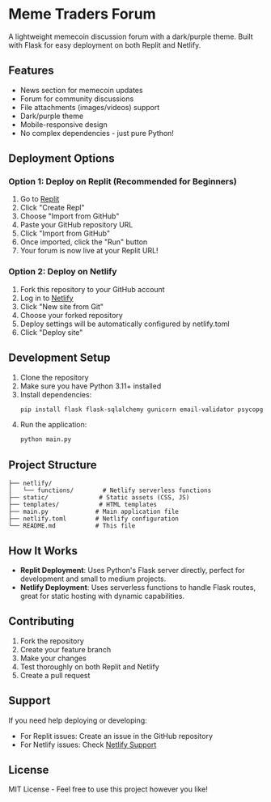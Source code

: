 # Meme Traders Forum

A lightweight memecoin discussion forum with a dark/purple theme. Built with Flask for easy deployment on both Replit and Netlify.

## Features
- News section for memecoin updates
- Forum for community discussions
- File attachments (images/videos) support
- Dark/purple theme
- Mobile-responsive design
- No complex dependencies - just pure Python!

## Deployment Options

### Option 1: Deploy on Replit (Recommended for Beginners)
1. Go to [Replit](https://replit.com)
2. Click "Create Repl"
3. Choose "Import from GitHub"
4. Paste your GitHub repository URL
5. Click "Import from GitHub"
6. Once imported, click the "Run" button
7. Your forum is now live at your Replit URL!

### Option 2: Deploy on Netlify
1. Fork this repository to your GitHub account
2. Log in to [Netlify](https://netlify.com)
3. Click "New site from Git"
4. Choose your forked repository
5. Deploy settings will be automatically configured by netlify.toml
6. Click "Deploy site"

## Development Setup
1. Clone the repository
2. Make sure you have Python 3.11+ installed
3. Install dependencies:
   ```bash
   pip install flask flask-sqlalchemy gunicorn email-validator psycopg2-binary
   ```
4. Run the application:
   ```bash
   python main.py
   ```

## Project Structure
```
├── netlify/
│   └── functions/        # Netlify serverless functions
├── static/              # Static assets (CSS, JS)
├── templates/           # HTML templates
├── main.py             # Main application file
├── netlify.toml        # Netlify configuration
└── README.md           # This file
```

## How It Works
- **Replit Deployment**: Uses Python's Flask server directly, perfect for development and small to medium projects.
- **Netlify Deployment**: Uses serverless functions to handle Flask routes, great for static hosting with dynamic capabilities.

## Contributing
1. Fork the repository
2. Create your feature branch
3. Make your changes
4. Test thoroughly on both Replit and Netlify
5. Create a pull request

## Support
If you need help deploying or developing:
- For Replit issues: Create an issue in the GitHub repository
- For Netlify issues: Check [Netlify Support](https://docs.netlify.com/)

## License
MIT License - Feel free to use this project however you like!